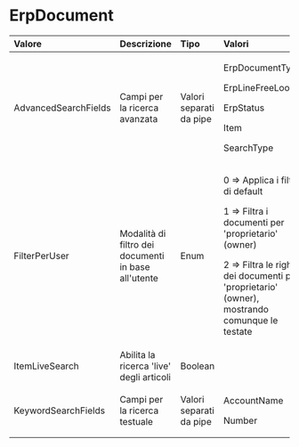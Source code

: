 # ErpDocument

<table>
  <thead>
    <tr>
      <th style="text-align:left">Valore</th>
      <th style="text-align:left">Descrizione</th>
      <th style="text-align:left">Tipo</th>
      <th style="text-align:left">Valori</th>
      <th style="text-align:left">Valore di default</th>
    </tr>
  </thead>
  <tbody>
    <tr>
      <td style="text-align:left">AdvancedSearchFields</td>
      <td style="text-align:left">Campi per la ricerca avanzata</td>
      <td style="text-align:left">Valori separati da pipe</td>
      <td style="text-align:left">
        <p>ErpDocumentType</p>
        <p>ErpLineFreeLookup</p>
        <p>ErpStatus</p>
        <p>Item</p>
        <p>SearchType</p>
      </td>
      <td style="text-align:left">ErpDocumentType</td>
    </tr>
    <tr>
      <td style="text-align:left">FilterPerUser</td>
      <td style="text-align:left">Modalità di filtro dei documenti in base all'utente</td>
      <td style="text-align:left">Enum</td>
      <td style="text-align:left">
        <p>0 => Applica i filtri di default</p>
        <p>1 => Filtra i documenti per 'proprietario' (owner)</p>
        <p>2 => Filtra le righe dei documenti per 'proprietario' (owner), mostrando
          comunque le testate</p>
      </td>
      <td style="text-align:left">1</td>
    </tr>
    <tr>
      <td style="text-align:left">ItemLiveSearch</td>
      <td style="text-align:left">Abilita la ricerca 'live' degli articoli</td>
      <td style="text-align:left">Boolean</td>
      <td style="text-align:left"></td>
      <td style="text-align:left">True</td>
    </tr>
    <tr>
      <td style="text-align:left">KeywordSearchFields</td>
      <td style="text-align:left">Campi per la ricerca testuale</td>
      <td style="text-align:left">Valori separati da pipe</td>
      <td style="text-align:left">
        <p>AccountName</p>
        <p>Number</p>
      </td>
      <td style="text-align:left">Number|AccountName</td>
    </tr>
  </tbody>
</table>